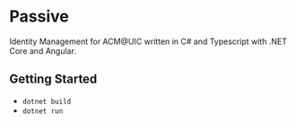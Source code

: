 # Passive

Identity Management for ACM@UIC written in C# and Typescript with .NET Core and Angular.

## Getting Started

- `dotnet build`
- `dotnet run`
